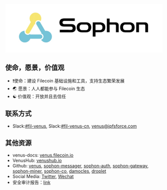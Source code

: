 ![](../../.vuepress/public/contact.jpg)

## 使命，愿景，价值观

- :exclamation:使命：建设 Filecoin 基础设施和工具，支持生态繁荣发展
- :earth_asia: 愿景：人人都能参与 Filecoin 生态 
- :yin_yang: 价值观：开放并且去信任

## 联系方式

- Slack:[#fil-venus](https://filecoinproject.slack.com/archives/CEHHJNJS3), Slack:[#fil-venus-cn](https://filecoinproject.slack.com/archives/C028PCH8L31), [venus@ipfsforce.com](mailto:venus@ipfsforce.com)

## 其他资源
 
- venus-docs: [venus.filecoin.io](venus.filecoin.io)
- VenusHub: [venushub.io](venushub.io)
- Github: [venus](https://github.com/filecoin-project/venus), [sophon-messager](https://github.com/ipfs-force-community/sophon-messager), [sophon-auth](https://github.com/ipfs-force-community/sophon-auth), [sophon-gateway](https://github.com/ipfs-force-community/sophon-gateway), [sophon-miner](https://github.com/ipfs-force-community/sophon-miner), [sophon-co](https://github.com/ipfs-force-community/sophon-co), [damocles](https://github.com/ipfs-force-community/damocles), [droplet](https://github.com/ipfs-force-community/droplet)
- Social Media: [Twitter](https://twitter.com/venus_filecoin), [Wechat](https://mp.weixin.qq.com/s/p4_ch03QeMMXxPyakr_8XQ)
- 安全审计报告：[link](https://leastauthority.com/static/publications/LeastAuthority_Filecoin_Foundation_Venus_Final_Audit_Report.pdf)

